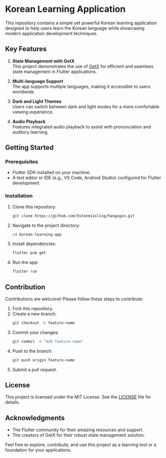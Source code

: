 # Korean Learning Application

This repository contains a simple yet powerful Korean learning application designed to help users learn the Korean language while showcasing modern application development techniques.

## Key Features

1. **State Management with GetX**  
   This project demonstrates the use of [GetX](https://pub.dev/packages/get) for efficient and seamless state management in Flutter applications.

2. **Multi-language Support**  
   The app supports multiple languages, making it accessible to users worldwide.

3. **Dark and Light Themes**  
   Users can switch between dark and light modes for a more comfortable viewing experience.

4. **Audio Playback**  
   Features integrated audio playback to assist with pronunciation and auditory learning.

## Getting Started

### Prerequisites
- Flutter SDK installed on your machine.
- A text editor or IDE (e.g., VS Code, Android Studio) configured for Flutter development.

### Installation
1. Clone this repository:
   ```bash
   git clone https://github.com/5stones1sling/hangugin.git
   ```
2. Navigate to the project directory:
   ```bash
   cd korean-learning-app
   ```
3. Install dependencies:
   ```bash
   flutter pub get
   ```
4. Run the app:
   ```bash
   flutter run
   ```

## Contribution
Contributions are welcome! Please follow these steps to contribute:
1. Fork this repository.
2. Create a new branch:
   ```bash
   git checkout -b feature-name
   ```
3. Commit your changes:
   ```bash
   git commit -m "Add feature-name"
   ```
4. Push to the branch:
   ```bash
   git push origin feature-name
   ```
5. Submit a pull request.

## License
This project is licensed under the MIT License. See the [LICENSE](LICENSE) file for details.

## Acknowledgments
- The Flutter community for their amazing resources and support.
- The creators of GetX for their robust state management solution.

Feel free to explore, contribute, and use this project as a learning tool or a foundation for your applications.

